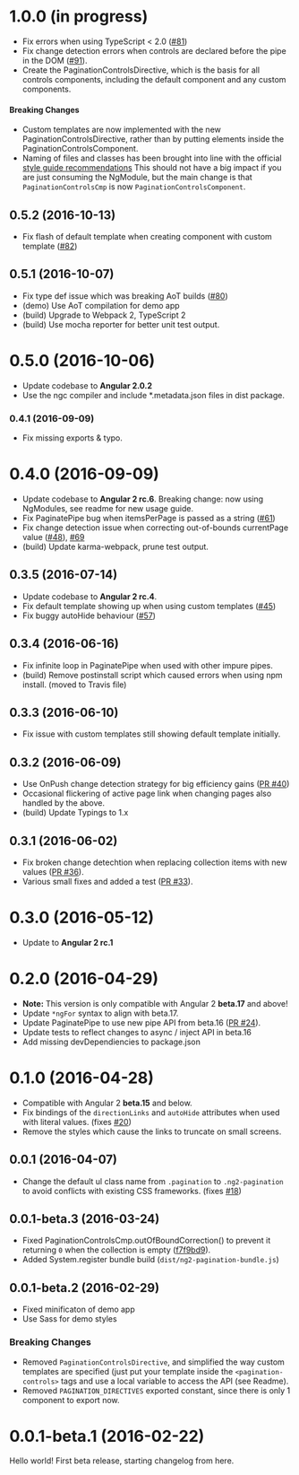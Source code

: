 # 1.0.0 (in progress)
* Fix errors when using TypeScript < 2.0 ([#81](https://github.com/michaelbromley/ng2-pagination/issues/81))
* Fix change detection errors when controls are declared before the pipe in the DOM ([#91](https://github.com/michaelbromley/ng2-pagination/issues/91)).
* Create the PaginationControlsDirective, which is the basis for all controls components, including the default component and any custom components.

#### Breaking Changes
* Custom templates are now implemented with the new PaginationControlsDirective, rather than by putting elements inside the PaginationControlsComponent.
* Naming of files and classes has been brought into line with the official [style guide recommendations](https://angular.io/docs/ts/latest/guide/style-guide.html#!#naming)
This should not have a big impact if you are just consuming the NgModule, but the main change is that `PaginationControlsCmp` is now `PaginationControlsComponent`.

## 0.5.2 (2016-10-13)
* Fix flash of default template when creating component with custom template ([#82](https://github.com/michaelbromley/ng2-pagination/issues/82))

## 0.5.1 (2016-10-07)
* Fix type def issue which was breaking AoT builds ([#80](https://github.com/michaelbromley/ng2-pagination/pull/80))
* (demo) Use AoT compilation for demo app
* (build) Upgrade to Webpack 2, TypeScript 2
* (build) Use mocha reporter for better unit test output.

# 0.5.0 (2016-10-06)
* Update codebase to **Angular 2.0.2**
* Use the ngc compiler and include *.metadata.json files in dist package.

### 0.4.1 (2016-09-09)
* Fix missing exports & typo.

# 0.4.0 (2016-09-09)
* Update codebase to **Angular 2 rc.6**. Breaking change: now using NgModules, see readme for new usage guide.
* Fix PaginatePipe bug when itemsPerPage is passed as a string ([#61](https://github.com/michaelbromley/ng2-pagination/pull/61))
* Fix change detection issue when correcting out-of-bounds currentPage value ([#48](https://github.com/michaelbromley/ng2-pagination/issues/48)), [#69](https://github.com/michaelbromley/ng2-pagination/issues/69)
* (build) Update karma-webpack, prune test output.

## 0.3.5 (2016-07-14)
* Update codebase to **Angular 2 rc.4**.
* Fix default template showing up when using custom templates ([#45](https://github.com/michaelbromley/ng2-pagination/issues/45))
* Fix buggy autoHide behaviour ([#57](https://github.com/michaelbromley/ng2-pagination/issues/57))

## 0.3.4 (2016-06-16)
* Fix infinite loop in PaginatePipe when used with other impure pipes.
* (build) Remove postinstall script which caused errors when using npm install. (moved to Travis file)

## 0.3.3 (2016-06-10)
* Fix issue with custom templates still showing default template initially.

## 0.3.2 (2016-06-09)
* Use OnPush change detection strategy for big efficiency gains ([PR #40](https://github.com/michaelbromley/ng2-pagination/pull/40))
* Occasional flickering of active page link when changing pages also handled by the above.
* (build) Update Typings to 1.x

## 0.3.1 (2016-06-02)
* Fix broken change detechtion when replacing collection items with new values ([PR #36](https://github.com/michaelbromley/ng2-pagination/pull/36)).
* Various small fixes and added a test ([PR #33](https://github.com/michaelbromley/ng2-pagination/pull/33)).

# 0.3.0 (2016-05-12)
* Update to **Angular 2 rc.1**

# 0.2.0 (2016-04-29)
* **Note:** This version is only compatible with Angular 2 **beta.17** and above!
* Update `*ngFor` syntax to align with beta.17.
* Update PaginatePipe to use new pipe API from beta.16 ([PR #24](https://github.com/michaelbromley/ng2-pagination/pull/24)).
* Update tests to reflect changes to async / inject API in beta.16 
* Add missing devDependiencies to package.json

# 0.1.0 (2016-04-28)
* Compatible with Angular 2 **beta.15** and below.
* Fix bindings of the `directionLinks` and `autoHide` attributes when used with literal values. (fixes [#20](https://github.com/michaelbromley/ng2-pagination/issues/20))
* Remove the styles which cause the links to truncate on small screens.

##  0.0.1 (2016-04-07)
* Change the default ul class name from `.pagination` to `.ng2-pagination` to avoid conflicts with existing CSS frameworks. (fixes [#18](https://github.com/michaelbromley/ng2-pagination/issues/18))

## 0.0.1-beta.3 (2016-03-24)

* Fixed PaginationControlsCmp.outOfBoundCorrection() to prevent it returning `0` when the collection is empty ([f7f9bd9](https://github.com/michaelbromley/ng2-pagination/commit/f7f9bd98544a29cfad02d4a368ac32327d62c6c5)).
* Added System.register bundle build (`dist/ng2-pagination-bundle.js`)


## 0.0.1-beta.2 (2016-02-29)

* Fixed minificaton of demo app
* Use Sass for demo styles

### Breaking Changes

* Removed `PaginationControlsDirective`, and simplified the way custom templates are specified (just put your template inside
the `<pagination-controls>` tags and use a local variable to access the API (see Readme).
* Removed `PAGINATION_DIRECTIVES` exported constant, since there is only 1 component to export now.

# 0.0.1-beta.1 (2016-02-22)

Hello world! First beta release, starting changelog from here.
